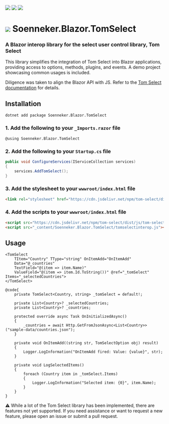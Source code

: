 ﻿[![](https://img.shields.io/nuget/v/soenneker.blazor.tomselect.svg?style=for-the-badge)](https://www.nuget.org/packages/soenneker.blazor.tomselect/)
[![](https://img.shields.io/github/actions/workflow/status/soenneker/soenneker.blazor.tomselect/publish-package.yml?style=for-the-badge)](https://github.com/soenneker/soenneker.blazor.tomselect/actions/workflows/publish-package.yml)
[![](https://img.shields.io/nuget/dt/soenneker.blazor.tomselect.svg?style=for-the-badge)](https://www.nuget.org/packages/soenneker.blazor.tomselect/)

# ![](https://user-images.githubusercontent.com/4441470/224455560-91ed3ee7-f510-4041-a8d2-3fc093025112.png) Soenneker.Blazor.TomSelect
### A Blazor interop library for the select user control library, Tom Select

This library simplifies the integration of Tom Select into Blazor applications, providing access to options, methods, plugins, and events. A demo project showcasing common usages is included.

Diligence was taken to align the Blazor API with JS. Refer to the [Tom Select documentation](https://tom-select.js.org/) for details.

## Installation

```
dotnet add package Soenneker.Blazor.TomSelect
```

### 1. Add the following to your `_Imports.razor` file

```razor
@using Soenneker.Blazor.TomSelect
```

### 2. Add the following to your `Startup.cs` file

```csharp
public void ConfigureServices(IServiceCollection services)
{
    services.AddTomSelect();
}
```

### 3. Add the stylesheet to your `wwwroot/index.html` file

```html
<link rel="stylesheet" href="https://cdn.jsdelivr.net/npm/tom-select/dist/css/tom-select.bootstrap5.min.css">
```

### 4. Add the scripts to your `wwwroot/index.html` file

```html
<script src="https://cdn.jsdelivr.net/npm/tom-select/dist/js/tom-select.complete.min.js"></script>
<script src="_content/Soenneker.Blazor.TomSelect/tomselectinterop.js"></script>
```

## Usage

```razor
<TomSelect
    TItem="Country" TType="string" OnItemAdd="OnItemAdd"
    Data="@_countries"
    TextField="@(item => item.Name)"
    ValueField="@(item => item.Id.ToString())" @ref="_tomSelect" Items="_selectedCountries">
</TomSelect>

@code{
    private TomSelect<Country, string> _tomSelect = default!;

    private List<Country>? _selectedCountries;
    private List<Country>? _countries;

    protected override async Task OnInitializedAsync()
    {
        _countries = await Http.GetFromJsonAsync<List<Country>>("sample-data/countries.json");
    }

    private void OnItemAdd((string str, TomSelectOption obj) result)
    {
        Logger.LogInformation("OnItemAdd fired: Value: {value}", str);
    }

    private void LogSelectedItems()
    {
        foreach (Country item in _tomSelect.Items)
        {
            Logger.LogInformation("Selected item: {0}", item.Name);
        }
    }
}
```

⚠️ While a lot of the Tom Select library has been implemented, there are features not yet supported. If you need assistance or want to request a new feature, please open an issue or submit a pull request.